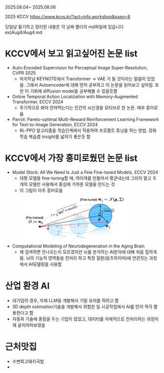 2025.08.04~ 2025.08.06

2025 KCCV https://www.kcvs.kr/?act=info.workshop&pseq=8

당일날 필기하고 정리한 내용은 각 날짜 폴더의 md파일에 있습니다 ex)Aug4/Aug4.md


# KCCV에서 보고 읽고싶어진 논문 list
- Auto-Encoded Supervision for Perceptual Image Super-Resolution, CVPR 2025
  - 마지막날 KEYNOTE에서 Transformer -> VAE 가 될 것이라는 말씀이 있었음. 그래서 Autoencoder에 대해 먼저 공부하고 이 논문을 읽어보고 싶어짐. 또한 이 기회에 diffusion model을 공부해볼 수 있을듯함
- Online Temporal Action Localization with Memory-Augmented Transformer, ECCV 2024
    - 주기적으로 봐야 안까먹는다는 인간의 뇌신경을 모티브로 한 논문. 매우 흥미로움
- Parrot: Pareto-optimal Multi-Reward Reinforcement Learning Framework for Text-to-Image Generation, ECCV 2024
    - RL-PPO 알고리즘을 학습단계에서 적용하여 프로픔트 튜닝을 하는 방법. 강화학습 복슴겸 insight를 넓히기 좋은듯 함


# KCCV에서 가장 흥미로웠던 논문 list
- Model Stock: All We Need Is Just a Few Fine-tuned Models, ECCV 2024
    - 대형 모델을 fine-tuning할 때, 여러개를 만들어서 평균내는데 그러지 말고 두 개의 모델만 사용해서 중심에 가까운 모델을 만드는 것
    - 이 그림이 아주 흥미로움 ![그림](model_stock.png)
- Computational Modeling of Neurodegeneration in the Aging Brain
    - 왜 검색하면 안나오는지 모르겠지만 뇌를 분석하는 AI분야에 대해 처음 접하게 됨. 뇌의 기능적 영역들을 전처리 하고 특정 질환(알츠하이머)에 연관짓는 과정에서 AI모델링을 사용함

# 산업 환경 AI
- 대기업의 경우, 자체 LLM을 개발해서 기밀 유지를 하려고 함
- 3D depth estimation기술을 개발해서 위험한 일 시공작업에서 AI를 먼저 적극 활용한다고 함
- 자동화 기술에 중점을 두는 기업이 많았고, 데이터를 자체적으로 전처리하는 과정이 꽤 골치아파보였음

# 근처맛집
- 수변최고돼지국밥
-     
